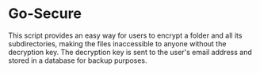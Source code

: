 # Go-Secure
This script provides an easy way for users to encrypt a folder and all its subdirectories, making the files inaccessible to anyone without the decryption key. The decryption key is sent to the user's email address and stored in a database for backup purposes.
